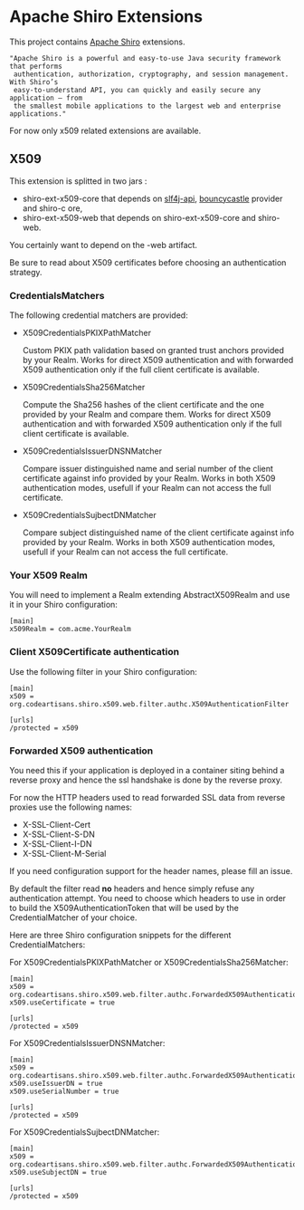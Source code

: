 
Apache Shiro Extensions
=======================

This project contains [Apache Shiro](http://shiro.apache.org/ "Apache Shiro") extensions.

    "Apache Shiro is a powerful and easy-to-use Java security framework that performs
     authentication, authorization, cryptography, and session management. With Shiro’s
     easy-to-understand API, you can quickly and easily secure any application – from
     the smallest mobile applications to the largest web and enterprise applications."

For now only x509 related extensions are available.


X509
----

This extension is splitted in two jars :

- shiro-ext-x509-core that depends on [slf4j-api](http://www.slf4j.org/), [bouncycastle](http://www.bouncycastle.org/) provider and shiro-c
ore,
- shiro-ext-x509-web that depends on shiro-ext-x509-core and shiro-web.

You certainly want to depend on the -web artifact.

Be sure to read about X509 certificates before choosing an authentication strategy.


### CredentialsMatchers

The following credential matchers are provided:

- X509CredentialsPKIXPathMatcher

    Custom PKIX path validation based on granted trust anchors provided by your Realm. Works for direct X509 authentication and with forwarded X509 authentication only if the full client certificate is available.

- X509CredentialsSha256Matcher

    Compute the Sha256 hashes of the client certificate and the one provided by your Realm and compare them. Works for direct X509 authentication and with forwarded X509 authentication only if the full client certificate is available.

- X509CredentialsIssuerDNSNMatcher

    Compare issuer distinguished name and serial number of the client certificate against info provided by your Realm. Works in both X509 authentication modes, usefull if your Realm can not access the full certificate.

- X509CredentialsSujbectDNMatcher

    Compare subject distinguished name of the client certificate against info provided by your Realm. Works in both X509 authentication modes, usefull if your Realm can not access the full certificate.



### Your X509 Realm

You will need to implement a Realm extending AbstractX509Realm and use it in your Shiro configuration:

    [main]
    x509Realm = com.acme.YourRealm



### Client X509Certificate authentication

Use the following filter in your Shiro configuration:

    [main]
    x509 = org.codeartisans.shiro.x509.web.filter.authc.X509AuthenticationFilter

    [urls]
    /protected = x509



### Forwarded X509 authentication

You need this if your application is deployed in a container siting behind a reverse proxy and hence the ssl handshake is done by the reverse proxy.

For now the HTTP headers used to read forwarded SSL data from reverse proxies use the following names:

- X-SSL-Client-Cert
- X-SSL-Client-S-DN
- X-SSL-Client-I-DN
- X-SSL-Client-M-Serial

If you need configuration support for the header names, please fill an issue.

By default the filter read __no__ headers and hence simply refuse any authentication attempt.
You need to choose which headers to use in order to build the X509AuthenticationToken that will be used by the CredentialMatcher of your choice.

Here are three Shiro configuration snippets for the different CredentialMatchers:

For X509CredentialsPKIXPathMatcher or X509CredentialsSha256Matcher:

    [main]
    x509 = org.codeartisans.shiro.x509.web.filter.authc.ForwardedX509AuthenticationFilter
    x509.useCertificate = true

    [urls]
    /protected = x509


For X509CredentialsIssuerDNSNMatcher:

    [main]
    x509 = org.codeartisans.shiro.x509.web.filter.authc.ForwardedX509AuthenticationFilter
    x509.useIssuerDN = true
    x509.useSerialNumber = true

    [urls]
    /protected = x509


For X509CredentialsSujbectDNMatcher:

    [main]
    x509 = org.codeartisans.shiro.x509.web.filter.authc.ForwardedX509AuthenticationFilter
    x509.useSubjectDN = true

    [urls]
    /protected = x509


